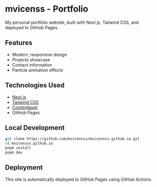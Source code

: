 # mvicenss - Portfolio

My personal portfolio website, built with Next.js, Tailwind CSS, and deployed to GitHub Pages.

## Features

- Modern, responsive design
- Projects showcase
- Contact information
- Particle animation effects

## Technologies Used

- [Next.js](https://nextjs.org/)
- [Tailwind CSS](https://tailwindcss.com/)
- [Contentlayer](https://www.contentlayer.dev/)
- GitHub Pages

## Local Development

```bash
git clone https://github.com/mvicensss/mvicensss.github.io.git
cd mvicensss.github.io
pnpm install
pnpm dev
```

## Deployment

This site is automatically deployed to GitHub Pages using GitHub Actions.
